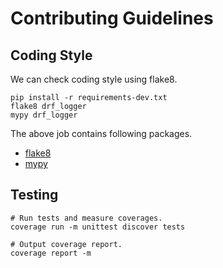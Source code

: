 # Contributing Guidelines

## Coding Style

We can check coding style using flake8.

```shell
pip install -r requirements-dev.txt
flake8 drf_logger
mypy drf_logger
```

The above job contains following packages.

- [flake8](http://flake8.pycqa.org)
- [mypy](http://mypy-lang.org/)


## Testing

```shell
# Run tests and measure coverages.
coverage run -m unittest discover tests

# Output coverage report.
coverage report -m
```
